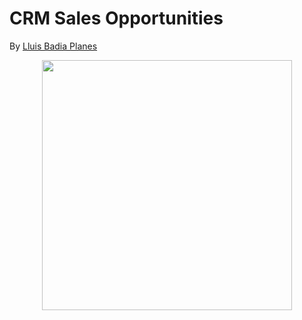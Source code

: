 # CRM Sales Opportunities

By [Lluis Badia Planes](https://github.com/lluis90badia/projects)

<p align="center"><img src="https://site.surveysparrow.com/wp-content/uploads/2021/05/decide-on-the-right-time-to-conduct-a-survey-768x410.png](https://www.talisma.com/wp-content/uploads/2021/07/Title_8-distinguished-merits-of-CRM-Software-Solutions-for-businesses.jpg](https://ewm.swiss/application/files/9316/1243/4780/CRM_Systems_EWM_Digital_Agency_Geneva.png" height="400"></p>
